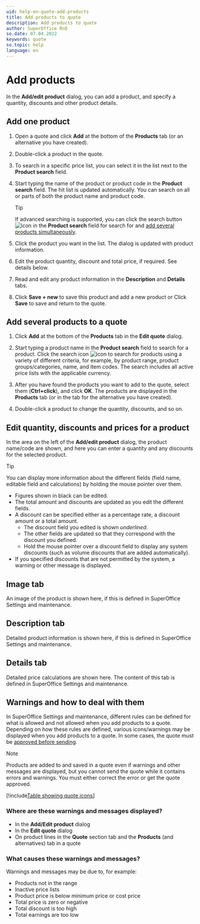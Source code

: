 ```yaml
---
uid: help-en-quote-add-products
title: Add products to quote
description: Add products to quote
author: SuperOffice RnD
so.date: 07.04.2022
keywords: quote
so.topic: help
language: en
---
```


# Add products

In the **Add/edit product** dialog, you can add a product, and specify a quantity, discounts and other product details.

## Add one product

1. Open a quote and click **Add** at the bottom of the **Products** tab (or an alternative you have created).

1. Double-click a product in the quote.

1. To search in a specific price list, you can select it in the list next to the **Product search** field.

1. Start typing the name of the product or product code in the **Product search** field. The hit list is updated automatically. You can search on all or parts of both the product name and product code.

    > [!TIP]
    > If advanced searching is supported, you can click the search button ![icon][img1] in the **Product search** field for search for and [add several products simultaneously](#add-multiple).

1. Click the product you want in the list. The dialog is updated with product information.

1. Edit the product quantity, discount and total price, if required. See details below.

1. Read and edit any product information in the **Description** and **Details** tabs.

1. Click **Save + new** to save this product and add a new product
    or
    Click **Save** to save and return to the quote.

## <a id="add-multiple" />Add several products to a quote

1. Click **Add** at the bottom of the **Products** tab in the **Edit quote** dialog.

2. Start typing a product name in the **Product search** field to search for a product. Click the search icon ![icon][img1] to search for products using a variety of different criteria, for example, by product range, product groups/categories, name, and item codes. The search includes all active price lists with the applicable currency.

3. After you have found the products you want to add to the quote, select them (**Ctrl+click**), and click **OK**. The products are displayed in the **Products** tab (or in the tab for the alternative you have created).

4. Double-click a product to change the quantity, discounts, and so on.

## Edit quantity, discounts and prices for a product

In the area on the left of the **Add/edit product** dialog, the product name/code are shown, and here you can enter a quantity and any discounts for the selected product.

> [!TIP]
> You can display more information about the different fields (field name, editable field and calculations) by holding the mouse pointer over them.

* Figures shown in black can be edited.
* The total amount and discounts are updated as you edit the different fields.
* A discount can be specified either as a percentage rate, a discount amount or a total amount.
  * The discount field you edited is shown *underlined*.
  * The other fields are updated so that they correspond with the discount you defined.
  * Hold the mouse pointer over a discount field to display any system discounts (such as volume discounts that are added automatically).
* If you specified discounts that are not permitted by the system, a warning or other message is displayed.

## Image tab

An image of the product is shown here, if this is defined in SuperOffice Settings and maintenance.

## Description tab

Detailed product information is shown here, if this is defined in SuperOffice Settings and maintenance.

## Details tab

Detailed price calculations are shown here. The content of this tab is defined in SuperOffice Settings and maintenance.

## <a id="warning" />Warnings and how to deal with them

In SuperOffice Settings and maintenance, different rules can be defined for what is allowed and not allowed when you add products to a quote. Depending on how these rules are defined, various icons/warnings may be displayed when you add products to a quote. In some cases, the quote must be [approved before sending][1].

> [!NOTE]
> Products are added to and saved in a quote even if warnings and other messages are displayed, but you cannot send the quote while it contains errors and warnings. You must either correct the error or get the quote approved.

[!include[Table showing quote icons](includes/table-quote-icons.md)]

### Where are these warnings and messages displayed?

* In the **Add/Edit product** dialog
* In the **Edit quote** dialog
* On product lines in the **Quote** section tab and the **Products** (and alternatives) tab in a quote

### What causes these warnings and messages?

Warnings and messages may be due to, for example:

* Products not in the range
* Inactive price lists
* Product price is below minimum price or cost price
* Total price is zero or negative
* Total discount is too high
* Total earnings are too low

<!-- Referenced links -->
[1]: approve.md

<!-- Referenced images -->
[img1]: ../../../../common/icons/nav-search.png
